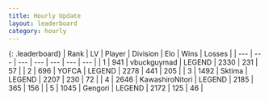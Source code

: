 ```yaml
---
title: Hourly Update
layout: leaderboard
category: hourly
---
```


{: .leaderboard}
| Rank | LV | Player | Division | Elo | Wins | Losses |
| --- | --- | --- | --- | --- | --- | --- |
| <span data-change="0">1</span> | 941 | <span title="ID: 418052">vbuckguymad</span> | LEGEND | <span data-change="0">2330</span> | <span data-change="0">231</span> | <span data-change="0">57</span> |
| <span data-change="0">2</span> | 696 | <span title="ID: 650820">YOFCA</span> | LEGEND | <span data-change="-13">2278</span> | <span data-change="2">441</span> | <span data-change="1">205</span> |
| <span data-change="0">3</span> | 1492 | <span title="ID: 353063">Sktima</span> | LEGEND | <span data-change="0">2207</span> | <span data-change="0">230</span> | <span data-change="0">72</span> |
| <span data-change="0">4</span> | 2646 | <span title="ID: 164871">KawashiroNitori</span> | LEGEND | <span data-change="0">2185</span> | <span data-change="0">365</span> | <span data-change="0">156</span> |
| <span data-change="0">5</span> | 1045 | <span title="ID: 294236">Gengori</span> | LEGEND | <span data-change="0">2172</span> | <span data-change="0">125</span> | <span data-change="0">46</span> |